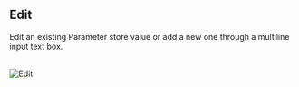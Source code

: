 
## Edit

Edit an existing Parameter store value or add a new one through a multiline input text box.

<br/>![Edit](/docs/images/gifs/edit.gif)<br/>